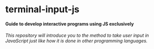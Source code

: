 # terminal-input-js
#### Guide to develop interactive programs using JS exclusively
###### This repository will introduce you to the method to take user input in JavaScript just like how it is done in other programming languages.
